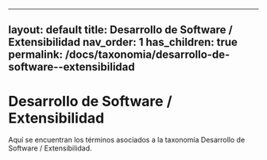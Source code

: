 
---
layout: default
title: Desarrollo de Software / Extensibilidad
nav_order: 1
has_children: true
permalink: /docs/taxonomia/desarrollo-de-software--extensibilidad
---

# Desarrollo de Software / Extensibilidad

Aquí se encuentran los términos asociados a la taxonomía Desarrollo de Software / Extensibilidad.
